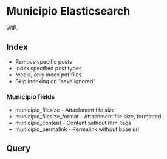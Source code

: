 # Municipio Elasticsearch

WIP.

## Index

- Remove specific posts
- Index specified post types
- Media, only index pdf files
- Skip indexing on "save ignored"

### Municipio fields

- municipio_filesize - Attachment file size
- municipio_filesize_format - Attachment file size, formatted
- municipio_content - Content without html tags
- municipio_permalink - Permalink without base url

## Query
